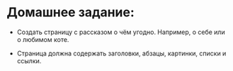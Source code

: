 # Домашнее задание:

- Создать страницу с рассказом о чём угодно. Например, о себе или о любимом коте.

- Страница должна содержать заголовки, абзацы, картинки, списки и ссылки.